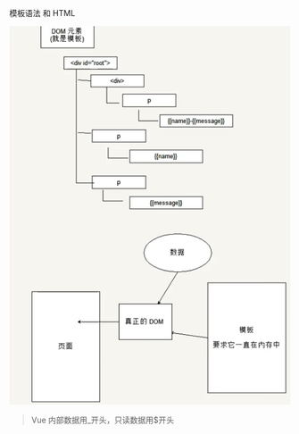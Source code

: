 模板语法 和 HTML

![image-20220601170047916](img/image-20220601170047916.png)





>   Vue 内部数据用_开头，只读数据用$开头



